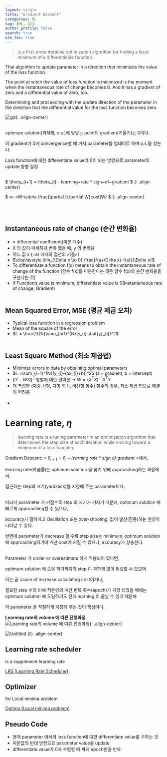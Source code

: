 ```yaml
---
layout: single
title: "Gradient Descent"
categories: ML
tag: [ML, AI]
author_profile: false
search: true
use_tex: true
---
```


> is a first-order iterative optimization algorithm for finding a local minimum of a differentiable function.
>

That algorithm to update parameter in a direction that minimizes the value of the loss function.

The point at witch the value of loss function is minimized is the moment when the instantaneous rate of change becomes 0. And it has a gradient of zero and a differential value of zero, too.

Determining and proceeding with the update direction of the parameter in the direction that the differential value for the loss function becomes zero.

![gd](https://github.com/woo-kyu/woo-kyu.github.io/assets/102133610/4aeda4e5-d857-4d75-a16c-182a70c2bf79){: .align-center}

<br>
optimum solution(최적해, o.s.)에 맞닿는 point의 gradient(기울기)는 0이다.

이 gradient가 0에 convergence할 때 까지 parameter를 업데이트 하며 o.s.를 찾는다.

Loss function에 대한 differentiate value가 0이 되는 방향으로 parameter의  update 방향 결정

<br>
$ \theta_{i+1} = \theta_{i} -  learning~rate * sign~of~gradient $ {: .align-center}

$ w :=W-\alpha \frac{\partial }{\partial W}cost(W) $ {: .align-center}

<br>
<br>

## Instantaneous rate of change (순간 변화율)

- = differential coefficient(미분 계수)
- X 의 값이 미세하게 변화 했을 때, y 의 변화율
- 어느 값 x (=a) 에서의 접선의 기울기
- $\displaystyle \lim_{\Delta x \to 0} \frac{f(a+\Delta x)-f(a)}{\Delta x}$
- To differentiate a function f(x) means to obtain the instantaneous rate of change of the function (함수 f(x)를 미분한다는 것은 함수 f(x)의 순간 변화율을 구한다는 것)
- If Function’s value is minimum, differentiate value is 0(Instantaneous rate of change, Gradient)
  <br>
  <br>

## Mean Squared Error, MSE (평균 제곱 오차)

- Typical loss function in a regression problem
- Mean of the square of the error
- $L = \frac{1}{N}\sum_{i=1}^{N}(y_{i}-\hat{y}_{i})^2$
  <br>
  <br>

## Least Square Method (최소 제곱법)

- Minimize errors in data by obtaining optimal parameters
- $L =\sum_{i=1}^{N}(y_{i}-(ax_{i}+b))^2$ (a = gradient, b = intercept)
- $\left\|Y -WX \right\|^2$ 행렬에 대한 편미분 →  $W = (X^{T}X)^{-1}X^{T}Y$
- 더 복잡한 (다중 선형, 다항 회귀, 비선형 함수) 함수의 경우, 최소 제곱 법으로 해결이 어려움
  <br>
  <br>
- 
# Learning rate, $\eta$

> learning rate is a tuning parameter in an optimization algorithm that determines the step size at each iteration while moving toward a minimum of a loss function.
>

Gradient Descent: < $\theta_{i+1} = \theta_{i} -  learning~rate * sign~of~gradient$  >에서,

learning rate(학습률)는 optimum solution 을 찾기 위해 approaching하는 과정에서,

접근하는 step의 크기(yardstick)를 지정해 주는 parameter이다.

<br>
따라서 parameter 가 커질수록 step 의 크기가 커지기 때문에, optimum solution 에 빠르게 approaching할 수 있으나,

accuracy가 떨어지고 Oscillation 또는 over-shooting; 값이 발산(진동)하는 현상이 나타날 수 있다.

반면에 parameter가 decrease 할 수록 step size는 minimum, optimum solution에 approaching하기에 계산 cost가 커질 수 있으나, accuracy가 상승한다.

<br>
Parameter 가 under or overestimate 하게 적용되어 있다면,

optimum solution 에 도달 하기까지의 step 이 과하게 많이 필요할 수 있으며

이는 곧 cause of increase calculating cost이거나,

필요한 step 수의 비해 적은양의 계산 반복 횟수(epoch)가 지정 되었을 때에는 optimum solution 에 도달하기도 전에 learning 이 끝날 수 있기 때문에

이 parameter 을 적절하게 지정해 주는 것이 핵심이다.

<b>Learning rate의 volume 에 따른 진행과정</b>
![Learning rate의 volume 에 따른 진행과정](https://github.com/woo-kyu/woo-kyu.github.io/assets/102133610/18497fd4-e1d8-47f2-bd23-d32f9e5133d6){: .align-center}

![Untitled 2](https://github.com/woo-kyu/woo-kyu.github.io/assets/102133610/dd0ec0bd-de85-498f-ac67-494784807a74){: .align-center}

## Learning rate scheduler

is a supplement learning rate

[LRS (Learning Rate Scheduler)](https://www.notion.so/LRS-Learning-Rate-Scheduler-2be9e4dc1e11422da41eee7fcaf22aa9?pvs=21)

## Optimizer

for Local minima problem

[Optima (Local minima problem)](https://www.notion.so/Optima-Local-minima-problem-90ceae844ae54ea8acdb27f3958aaa6d?pvs=21)

## Pseudo Code

- 현재 parameter 에서의 loss function에 대한 differentiate value를 구하는 것
- 미분값의 반대 방향으로 parameter value를 update
- differentiate value가 0에 수렴할 때 까지 epoch만큼 반복
